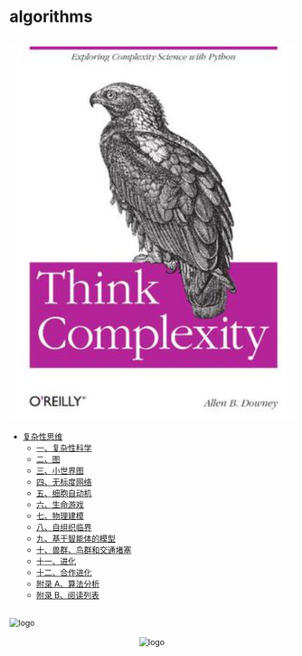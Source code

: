 # algorithms

<br />
<img  src='cover.jpg' width="600" alt="logo">
<br />

-   [复杂性思维](README.md)
    -   [一、复杂性科学](1.md)
    -   [二、图](2.md)
    -   [三、小世界图](3.md)
    -   [四、无标度网络](4.md)
    -   [五、细胞自动机](5.md)
    -   [六、生命游戏](6.md)
    -   [七、物理建模](7.md)
    -   [八、自组织临界](8.md)
    -   [九、基于智能体的模型](9.md)
    -   [十、兽群、鸟群和交通堵塞](10.md)
    -   [十一、进化](11.md)
    -   [十二、合作进化](12.md)
    -   [附录 A、算法分析](a.md)
    -   [附录 B、阅读列表](b.md)

<br />
<img  src='/img/bjkb.PNG' width="600" alt="logo">
<br />
<br />
<div align="center">

<img  src='/img/01.jpeg' width="600" alt="logo" />
</div>
<br />
<br />
